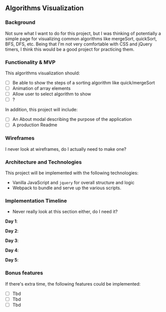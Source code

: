 ## Algorithms Visualization

### Background

Not sure what I want to do for this project, but I was thinking of potentially
 a simple page for visualizing common algorithms like mergeSort, quickSort,
 BFS, DFS, etc.  Being that I'm not very comfortable with CSS and jQuery
timers, I think this would be a good project for practicing them.

### Functionality & MVP  

This algorithms visualization should:

- [ ] Be able to show the steps of a sorting algorithm like quick/mergeSort
- [ ] Animation of array elements
- [ ] Allow user to select algorithm to show
- [ ] ?

In addition, this project will include:

- [ ] An About modal describing the purpose of the application
- [ ] A production Readme

### Wireframes

I never look at wireframes, do I actually need to make one?

### Architecture and Technologies

This project will be implemented with the following technologies:

- Vanilla JavaScript and `jquery` for overall structure and logic
- Webpack to bundle and serve up the various scripts.


### Implementation Timeline

- Never really look at this section either, do I need it?

**Day 1**:


**Day 2**:


**Day 3**:


**Day 4**:


**Day 5**:



### Bonus features

If there's extra time, the following features could be implemented:

- [ ] Tbd
- [ ] Tbd
- [ ] Tbd

